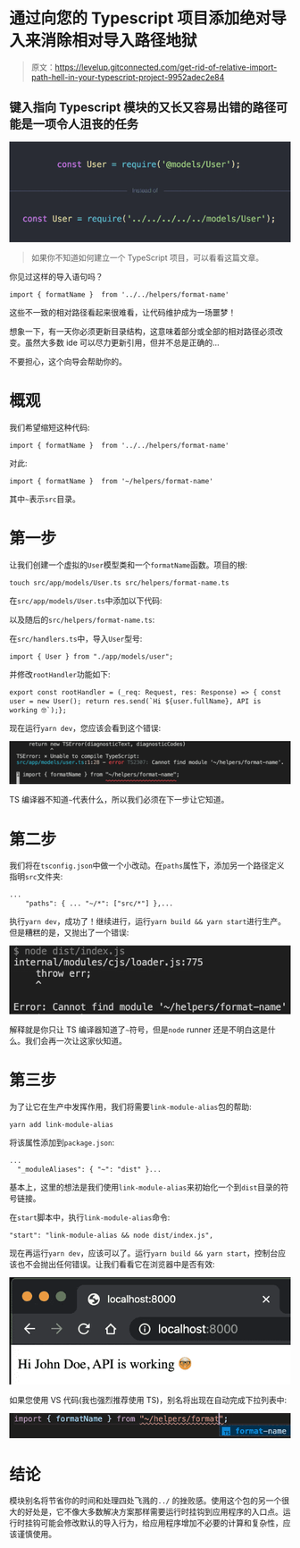 # 通过向您的 Typescript 项目添加绝对导入来消除相对导入路径地狱

> 原文：<https://levelup.gitconnected.com/get-rid-of-relative-import-path-hell-in-your-typescript-project-9952adec2e84>

## 键入指向 Typescript 模块的又长又容易出错的路径可能是一项令人沮丧的任务

![](img/6bb4497efaab5b572f02e8ecee11caec.png)

> 如果你不知道如何建立一个 TypeScript 项目，可以看看这篇文章。

你见过这样的导入语句吗？

```
import { formatName }  from '../../helpers/format-name'
```

这些不一致的相对路径看起来很难看，让代码维护成为一场噩梦！

想象一下，有一天你必须更新目录结构，这意味着部分或全部的相对路径必须改变。虽然大多数 ide 可以尽力更新引用，但并不总是正确的…

不要担心，这个向导会帮助你的。

# 概观

我们希望缩短这种代码:

```
import { formatName }  from '../../helpers/format-name'
```

对此:

```
import { formatName }  from '~/helpers/format-name'
```

其中`~`表示`src`目录。

# 第一步

让我们创建一个虚拟的`User`模型类和一个`formatName`函数。项目的根:

```
touch src/app/models/User.ts src/helpers/format-name.ts
```

在`src/app/models/User.ts`中添加以下代码:

以及随后的`src/helpers/format-name.ts`:

在`src/handlers.ts`中，导入`User`型号:

```
import { User } from "./app/models/user";
```

并修改`rootHandler`功能如下:

```
export const rootHandler = (_req: Request, res: Response) => { const user = new User(); return res.send(`Hi ${user.fullName}, API is working 🤓`);};
```

现在运行`yarn dev`，您应该会看到这个错误:

![](img/591878072114a6d43a294685b840841e.png)

TS 编译器不知道`~`代表什么，所以我们必须在下一步让它知道。

# 第二步

我们将在`tsconfig.json`中做一个小改动。在`paths`属性下，添加另一个路径定义指明`src`文件夹:

```
...
    "paths": { ... "~/*": ["src/*"] },...
```

执行`yarn dev`，成功了！继续进行，运行`yarn build && yarn start`进行生产。但是糟糕的是，又抛出了一个错误:

![](img/74e7c5da2754cfceb95b2e834303f902.png)

解释就是你只让 TS 编译器知道了`~`符号，但是`node` runner 还是不明白这是什么。我们会再一次让这家伙知道。

# 第三步

为了让它在生产中发挥作用，我们将需要`link-module-alias`包的帮助:

```
yarn add link-module-alias
```

将该属性添加到`package.json`:

```
...
  "_moduleAliases": { "~": "dist" }...
```

基本上，这里的想法是我们使用`link-module-alias`来初始化一个到`dist`目录的符号链接。

在`start`脚本中，执行`link-module-alias`命令:

```
"start": "link-module-alias && node dist/index.js",
```

现在再运行`yarn dev`，应该可以了。运行`yarn build && yarn start`，控制台应该也不会抛出任何错误。让我们看看它在浏览器中是否有效:

![](img/b994440e92a0e5e90fb370673f57e786.png)

如果您使用 VS 代码(我也强烈推荐使用 TS)，别名将出现在自动完成下拉列表中:

![](img/21c270f416c010db50a729d1c374b4b5.png)

# 结论

模块别名将节省你的时间和处理四处飞溅的`../` 的挫败感。使用这个包的另一个很大的好处是，它不像大多数解决方案那样需要运行时挂钩到应用程序的入口点。运行时挂钩可能会修改默认的导入行为，给应用程序增加不必要的计算和复杂性，应该谨慎使用。